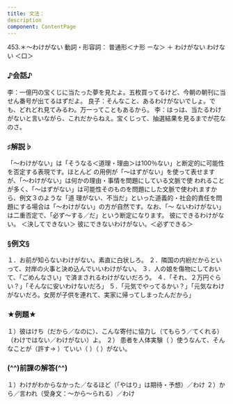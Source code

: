 ```yaml
---
title: 文法：
description
component: ContentPage
---
```



453.＊～わけがない
動詞・形容詞： 普通形＜ナ形 ーな＞ ＋ わけがない
わけない ＜口＞
### ♪会話♪
李：一億円の宝くじに当たった夢を見たよ。五枚買ってるけど、今朝の朝刊に当せん番号が出てるはずだよ。 良子：そんなこと、あるわけがないでしょ。でも、どれどれ見てみるわ。万一ってこともあるから。
李：はっは、当たるわけがないと言いながら、これだからねえ。宝くじって、抽選結果を見るまでが花なのさ。
### ♯解説♭
「～わけがない」は「そうなる＜道理・理由＞は100％ない」と断定的に可能性を否定する表現です。ほとんど の用例が「～はずがない」を使って表せますが、「～わけがない」は何かの理由・事情を問題にしている文脈で使 われることが多く、「～はずがない」は可能性そのものを問題にした文脈で使われますから、例文３のような「道 理がない、不当だ」といった道義的・社会的責任を問題にする場合は「～わけがない」の方が自然です。なお、「～ ないわけがない」は二重否定で、「必ず～する／だ」という断定になります。
彼にできるわけがない。 ＜決してできない＞ 彼にできないわけがない。＜必ずできる＞
### §例文§
１．お前が知らないわけがない。素直に白状しろ。
２．隣国の内紛だからといって、対岸の火事と決め込んでいいわけがない。
３．人の娘を傷物にしておいて、「ごめんなさい」で済まされるわけがないだろう。
４．「それ、２万円ぐらい？」「そんなに安いわけないだろ」
５．「元気でやってるかい？」「元気なわけがないだろ。女房が子供を連れて、実家に帰ってしまったんだから」
### ★例題★
１）彼はけち（だから／なのに）、こんな寄付に協力し（てもらう／てくれる）（わけではない／わけがない）よ。
２） 患者を人体実験（ ）使うなんて、そんなことが（許す→ ）ていい（ ）（ ）がない。
### (^^)前課の解答(^^)
１）わけがわからなかった／なるほど（「やはり」は期待・予想）／わけ
２）から／言われ（受身文：～から～られる）／わけ
